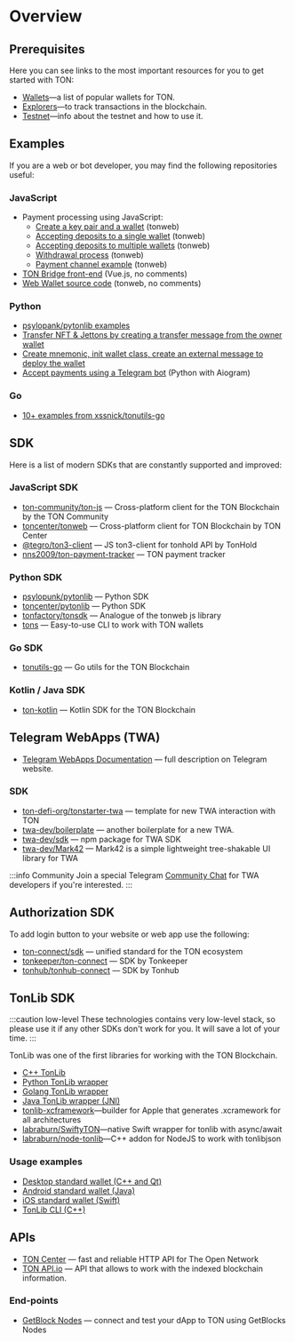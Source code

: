 # Overview

## Prerequisites

Here you can see links to the most important resources for you to get started with TON:

- [Wallets](https://ton.org/wallets)—a list of popular wallets for TON.
- [Explorers](https://ton.app/explorers)—to track transactions in the blockchain.
- [Testnet](/develop/smart-contracts/environment/testnet)—info about the testnet and how to use it.

## Examples

If you are a web or bot developer, you may find the following repositories useful:

### JavaScript

* Payment processing using JavaScript:
  * [Create a key pair and a wallet](https://github.com/toncenter/examples/blob/main/common.js) (tonweb)
  * [Accepting deposits to a single wallet](https://github.com/toncenter/examples/blob/main/deposits-single-wallet.js) (tonweb)
  * [Accepting deposits to multiple wallets](https://github.com/toncenter/examples/blob/main/deposits-multi-wallet.js) (tonweb)
  * [Withdrawal process](https://github.com/toncenter/examples/blob/main/withdrawals.js) (tonweb)
  * [Payment channel example](https://github.com/toncenter/payment-channels-example/blob/main/index.js) (tonweb)
* [TON Bridge front-end](https://github.com/ton-blockchain/bridge) (Vue.js, no comments)
* [Web Wallet source code](https://github.com/toncenter/ton-wallet) (tonweb, no comments)


### Python

- [psylopank/pytonlib examples](https://github.com/psylopunk/pytonlib/tree/main/examples)
- [Transfer NFT & Jettons by creating a transfer message from the owner wallet](https://github.com/tonfactory/tonsdk#transfer-nft--jettons-by-creating-a-transfer-message-from-an-owner-wallet)
- [Create mnemonic, init wallet class, create an external message to deploy the wallet](https://github.com/tonfactory/tonsdk#create-mnemonic-init-wallet-class-create-external-message-to-deploy-the-wallet)
- [Accept payments using a Telegram bot](../dapps/payment-processing/accept-payments-in-a-telegram-bot.md) (Python with Aiogram)

### Go

- [10+ examples from xssnick/tonutils-go](https://github.com/xssnick/tonutils-go/tree/master/example)

## SDK

Here is a list of modern SDKs that are constantly supported and improved:

### JavaScript SDK

* [ton-community/ton-js](https://github.com/ton-community/ton) — Cross-platform client for the TON Blockchain by the TON Community
* [toncenter/tonweb](https://github.com/toncenter/tonweb) — Cross-platform client for TON Blockchain by TON Center
* [@tegro/ton3-client](https://github.com/TegroTON/ton3-client) — JS ton3-client for tonhold API by TonHold
* [nns2009/ton-payment-tracker](https://github.com/nns2009/ton-payment-tracker) — TON payment tracker

### Python SDK

- [psylopunk/pytonlib](https://github.com/psylopunk/pytonlib) — Python SDK
- [toncenter/pytonlib](https://github.com/toncenter/pytonlib) — Python SDK
- [tonfactory/tonsdk](https://github.com/tonfactory/tonsdk) — Analogue of the tonweb js library
- [tons](https://pypi.org/project/tons/) — Easy-to-use CLI to work with TON wallets

### Go SDK

- [tonutils-go](https://github.com/xssnick/tonutils-go) — Go utils for the TON Blockchain

### Kotlin / Java SDK

- [ton-kotlin](https://github.com/andreypfau/ton-kotlin) — Kotlin SDK for the TON Blockchain

## Telegram WebApps (TWA)

- [Telegram WebApps Documentation](https://core.telegram.org/bots/webapps) — full description on Telegram website.

### SDK

- [ton-defi-org/tonstarter-twa](https://github.com/ton-defi-org/tonstarter-twa) — template for new TWA interaction with TON
- [twa-dev/boilerplate](https://github.com/twa-dev/Boilerplate) — another boilerplate for a new TWA.
- [twa-dev/sdk](https://github.com/twa-dev/sdk) — npm package for TWA SDK
- [twa-dev/Mark42](https://github.com/twa-dev/Mark42) — Mark42 is a simple lightweight tree-shakable UI library for TWA

:::info Community
Join a special Telegram [Community Chat](https://t.me/+1mQMqTopB1FkNjIy) for TWA developers if you're interested.
:::

## Authorization SDK

To add login button to your website or web app use the following:

- [ton-connect/sdk](https://github.com/ton-connect/sdk) — unified standard for the TON ecosystem
- [tonkeeper/ton-connect](https://github.com/tonkeeper/ton-connect/blob/main/TonConnectSpecification.md) — SDK by Tonkeeper
- [tonhub/tonhub-connect](https://developers.tonhub.com/docs/apps) — SDK by Tonhub

## TonLib SDK

:::caution low-level
These technologies contains very low-level stack, so please use it if any other SDKs don't work for you. It will save a lot of your time.
:::

TonLib was one of the first libraries for working with the TON Blockchain.

- [C++ TonLib](https://github.com/ton-blockchain/ton/tree/master/example/cpp)
- [Python TonLib wrapper](https://github.com/toncenter/pytonlib)
- [Golang TonLib wrapper](https://github.com/ton-blockchain/tonlib-go)
- [Java TonLib wrapper (JNI)](https://github.com/ton-blockchain/tonlib-java)
- [tonlib-xcframework](https://github.com/labraburn/tonlib-xcframework)—builder for Apple that generates .xcramework for all architectures
- [labraburn/SwiftyTON](https://github.com/labraburn/SwiftyTON)—native Swift wrapper for tonlib with async/await
- [labraburn/node-tonlib](https://github.com/labraburn/node-tonlib)—C++ addon for NodeJS to work with tonlibjson

### Usage examples

- [Desktop standard wallet (C++ and Qt)](https://github.com/ton-blockchain/wallet-desktop)
- [Android standard wallet (Java)](https://github.com/ton-blockchain/wallet-android)
- [iOS standard wallet (Swift)](https://github.com/ton-blockchain/wallet-ios)
- [TonLib CLI (C++)](https://github.com/ton-blockchain/ton/blob/master/tonlib/tonlib/tonlib-cli.cpp)

## APIs

- [TON Center](https://toncenter.com/) — fast and reliable HTTP API for The Open Network
- [TON API.io](https://tonapi.io/) — API that allows to work with the indexed blockchain information.

### End-points

- [GetBlock Nodes](https://getblock.io/nodes/ton/) — connect and test your dApp to TON using GetBlocks Nodes
